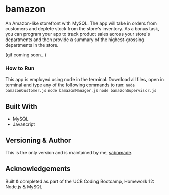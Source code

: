 # bamazon
An Amazon-like storefront with MySQL. The app will take in orders from customers and deplete stock from the store's inventory. As a bonus task, you can program your app to track product sales across your store's departments and then provide a summary of the highest-grossing departments in the store.

(gif coming soon...)

### How to Run
This app is employed using node in the terminal. Download all files, open in terminal and type any of the following commands to run:
`node bamazonCustomer.js`
`node bamazonManager.js`
`node bamazonSupervisor.js`

## Built With
* MySQL
* Javascript

## Versioning & Author
This is the only version and is maintained by me, [sabomade](https://github.com/sabomade).

## Acknowledgements
Built & completed as part of the UCB Coding Bootcamp, Homework 12: Node.js & MySQL
